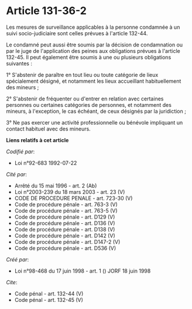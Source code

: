 # Article 131-36-2

Les mesures de surveillance applicables à la personne condamnée à un suivi socio-judiciaire sont celles prévues à l'article
132-44. 

Le condamné peut aussi être soumis par la décision de condamnation ou par le juge de l'application des peines aux obligations
prévues à l'article 132-45. Il peut également être soumis à une ou plusieurs obligations suivantes : 

1° S'abstenir de paraître en tout lieu ou toute catégorie de lieux spécialement désigné, et notamment les lieux accueillant
habituellement des mineurs ; 

2° S'abstenir de fréquenter ou d'entrer en relation avec certaines personnes ou certaines catégories de personnes, et
notamment des mineurs, à l'exception, le cas échéant, de ceux désignés par la juridiction ; 

3° Ne pas exercer une activité professionnelle ou bénévole impliquant un contact habituel avec des mineurs.

**Liens relatifs à cet article**

_Codifié par_:

  - Loi n°92-683 1992-07-22

_Cité par_:

  - Arrêté du 15 mai 1996 - art. 2 (Ab)
  - Loi n°2003-239 du 18 mars 2003 - art. 23 (V)
  - CODE DE PROCEDURE PENALE - art. 723-30 (V)
  - Code de procédure pénale - art. 763-3 (V)
  - Code de procédure pénale - art. 763-5 (V)
  - Code de procédure pénale - art. D129 (V)
  - Code de procédure pénale - art. D136 (V)
  - Code de procédure pénale - art. D138 (V)
  - Code de procédure pénale - art. D142 (V)
  - Code de procédure pénale - art. D147-2 (V)
  - Code de procédure pénale - art. D536 (V)

_Créé par_:

  - Loi n°98-468 du 17 juin 1998 - art. 1 () JORF 18 juin 1998

_Cite_:

  - Code pénal - art. 132-44 (V)
  - Code pénal - art. 132-45 (V)

